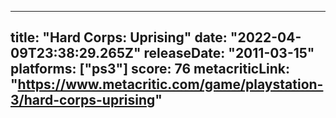 
---
title: "Hard Corps: Uprising"
date: "2022-04-09T23:38:29.265Z"
releaseDate: "2011-03-15"
platforms: ["ps3"]
score: 76
metacriticLink: "https://www.metacritic.com/game/playstation-3/hard-corps-uprising"
---
